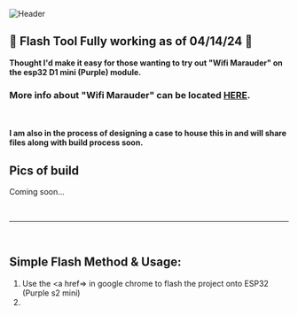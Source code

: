 ![Header](Images/.png)
<br>

## 🌟 Flash Tool Fully working as of 04/14/24 🌟

<b>Thought I'd make it easy for those wanting to try out "Wifi Marauder" on the esp32 D1 mini (Purple) module.</b> 

### More info about "Wifi Marauder" can be located <a href="https://github.com/justcallmekoko/ESP32Marauder">HERE</a>.  
<br>
<br>
<b>I am also in the process of designing a case to house this in and will share files along with build process soon.</b>

<br>


## Pics of build 
Coming soon...

<br>   
<hr>
<br>

## Simple Flash Method & Usage:
1. Use the <a href=></a> in google chrome to flash the project onto ESP32 (Purple s2 mini)
2.
  
